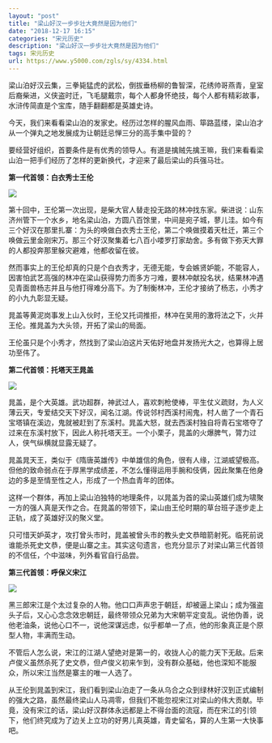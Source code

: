 ```yaml
---
layout: "post"
title: "梁山好汉一步步壮大竟然是因为他们"
date: "2018-12-17 16:15"
categories: "宋元历史"
description: "梁山好汉一步步壮大竟然是因为他们"
tags: 宋元历史
url: https://www.y5000.com/zgls/sy/4334.html
---
```






梁山泊好汉云集，三拳毙猛虎的武松，倒拔垂杨柳的鲁智深，花绣帅哥燕青，皇室后裔柴进，义侠盗时迁，飞毛腿戴宗，每个人都身怀绝技，每个人都有精彩故事，水浒传简直是个宝库，随手翻翻都是英雄史诗。

今天，我们来看看梁山泊的发家史。经历过怎样的腥风血雨、筚路蓝缕，梁山泊才从一个弹丸之地发展成为让朝廷忌惮三分的高手集中营的？

要经营好组织，首要条件是有优秀的领导人。有道是擒贼先擒王嘛，我们来看看梁山泊一把手们经历了怎样的更新换代，才迎来了最后梁山的兵强马壮。

**第一代首领：白衣秀士王伦**

![](https://img.y5000.com/uploads/allimg/161101/1G2112535-0.jpg)

第十回中，王伦第一次出现，是柴大官人替走投无路的林冲找东家。柴进说：山东济州管下一个水乡，地名梁山泊，方圆八百馀里，中间是宛子城，蓼儿洼。如今有三个好汉在那里扎寨：为头的唤做白衣秀士王伦，第二个唤做摸着天杜迁，第三个唤做云里金刚宋万。那三个好汉聚集着七八百小喽罗打家劫舍。多有做下弥天大罪的人都投奔那里躲灾避难，他都收留在彼。

然而事实上的王伦却真的只是个白衣秀才，无德无能，专会嫉贤妒能，不能容人，因害怕武艺高强的林冲在梁山获得势力而多方刁难，要林冲献投名状，结果林冲遇见青面兽杨志并且与他打得难分高下。为了制衡林冲，王伦才接纳了杨志，小秀才的小九九彰显无疑。

晁盖等黄泥岗事发上山入伙时，王伦又托词推拒，林冲在吴用的激将法之下，火并王伦。推晁盖为大头领，开拓了梁山的局面。

王伦虽只是个小秀才，然找到了梁山泊这片天佑好地盘并发扬光大之，也算得上居功至伟了。

**第二代首领：托塔天王晁盖**

![](https://img.y5000.com/uploads/allimg/161101/1G2115T2-1.jpg)

晁盖，是个大英雄。武功超群，神武过人，喜欢刺枪使棒，平生仗义疏财，为人义薄云天，专爱结交天下好汉，闻名江湖。传说邻村西溪村闹鬼，村人凿了一个青石宝塔镇在溪边，鬼就被赶到了东溪村。晁盖大怒，就去西溪村独自将青石宝塔夺了过来在东溪村放下，因此人称托塔天王。一个小栗子，晁盖的火爆脾气，膂力过人，侠气纵横就显露无疑了。

晁盖晁天王，类似于《隋唐英雄传》中单雄信的角色，很有人缘，江湖威望极高。但他的致命弱点在于厚黑学成绩差，不怎么懂得运用手腕和伎俩，因此聚集在他身边的多是至情至性之人，形成了一个热血青年的团体。

这样一个群体，再加上梁山泊独特的地理条件，以晁盖为首的梁山英雄们成为啸聚一方的强人真是天作之合。在晁盖的带领下，梁山由王伦时期的草台班子逐步走上正轨，成了英雄好汉的聚义堂。

只可惜天妒英才，攻打曾头市时，晁盖被曾头市的教头史文恭暗箭射死。临死前说谁能杀死史文恭，便是山寨之主。其实这句遗言，也充分显示了对梁山第三代首领的不信任，个中滋味，列外看官自行品尝。

**第三代首领：呼保义宋江**

![](https://img.y5000.com/uploads/allimg/161101/1G211OJ-2.jpg)

黑三郎宋江是个太过复杂的人物。他口口声声忠于朝廷，却被逼上梁山；成为强盗头子后，又心心念念效忠朝廷，最终带领众兄弟为大宋朝平定变乱。说他伪善，说他老油条，说他心口不一，说他深谋远虑，似乎都单一了点，他的形象真正是个原型人物，丰满而生动。

不管后人怎么说，宋江的江湖人望绝对是第一的，收拢人心的能力天下无敌。后来卢俊义虽然杀死了史文恭，但卢俊义初来乍到，没有群众基础，他也深知不能服众，所以宋江当然是寨主的唯一人选了。

从王伦到晁盖到宋江，我们看到梁山泊走了一条从乌合之众到绿林好汉到正式编制的强大之路，虽然最终梁山人马凋零，但我们不能忽视宋江对梁山的伟大贡献。毕竟，没有宋江的话，梁山好汉群体永远都是上不得台面的流寇，而在宋江的引领下，他们终究成为了边关上立功的好男儿真英雄，青史留名，算的人生第一大快事吧。
